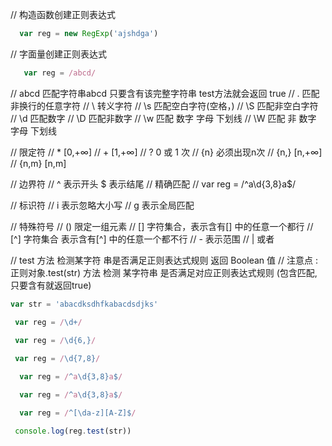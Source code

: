    // 构造函数创建正则表达式
```javascript
  var reg = new RegExp('ajshdga')
```
   // 字面量创建正则表达式
```javascript
   var reg = /abcd/
```
  // abcd  匹配字符串abcd  只要含有该完整字符串 test方法就会返回 true
  // . 匹配非换行的任意字符
  // \ 转义字符
  // \s 匹配空白字符(空格，)
  // \S 匹配非空白字符
  // \d 匹配数字
  // \D 匹配非数字
  // \w 匹配 数字 字母 下划线
  // \W  匹配 非 数字 字母 下划线

   // 限定符
   // * [0,+∞]
   // + [1,+∞]
   // ? 0 或 1 次
   // {n} 必须出现n次
   // {n,} [n,+∞]
   // {n,m} [n,m] 

   // 边界符
   // ^ 表示开头 $ 表示结尾
   // 精确匹配
   // var reg = /^a\d{3,8}a$/

   // 标识符
   // i 表示忽略大小写
   // g 表示全局匹配

   // 特殊符号
   // () 限定一组元素
   // [] 字符集合，表示含有[] 中的任意一个都行
   // [^] 字符集合 表示含有[^] 中的任意一个都不行
   // -  表示范围
   // | 或者

  // test 方法 检测某字符 串是否满足正则表达式规则  返回 Boolean 值
//   注意点 : 正则对象.test(str) 方法 检测 某字符串 是否满足对应正则表达式规则 (包含匹配,只要含有就返回true)
```javascript
var str = 'abacdksdhfkabacdsdjks'

 var reg = /\d+/
 
 var reg = /\d{6,}/

 var reg = /\d{7,8}/

  var reg = /^a\d{3,8}a$/

  var reg = /^a\d{3,8}a$/

  var reg = /^[\da-z][A-Z]$/

 console.log(reg.test(str))
 ```